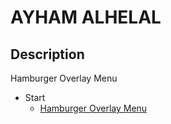 # AYHAM ALHELAL

## Description

Hamburger Overlay Menu

- Start
  - [Hamburger Overlay Menu](https://ayhamalhelal.github.io/)
